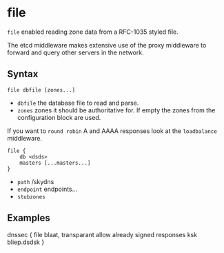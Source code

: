 # file

`file` enabled reading zone data from a RFC-1035 styled file.

The etcd middleware makes extensive use of the proxy middleware to forward and query
other servers in the network.

## Syntax

~~~
file dbfile [zones...]
~~~

* `dbfile` the database file to read and parse.
* `zones` zones it should be authoritative for. If empty the zones from the configuration block
    are used.

If you want to `round robin` A and AAAA responses look at the `loadbalance` middleware.

~~~
file {
    db <dsds>
    masters [...masters...]
}
~~~





* `path` /skydns
* `endpoint` endpoints...
* `stubzones`

## Examples

dnssec {
    file blaat, transparant allow already signed responses
    ksk bliep.dsdsk
}
